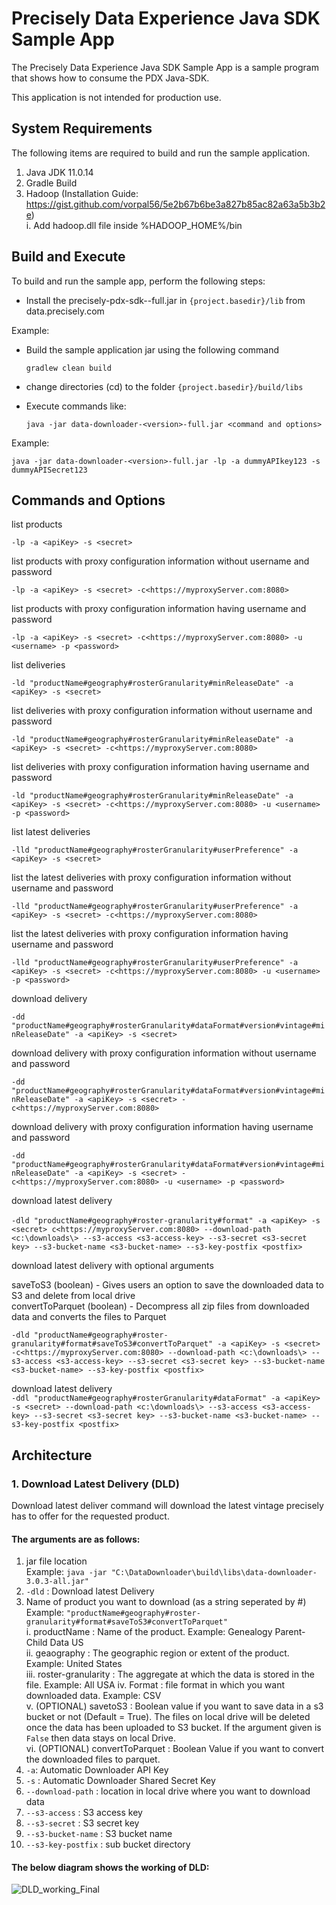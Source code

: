 # Precisely Data Experience Java SDK Sample App

The Precisely Data Experience Java SDK Sample App is a sample program that shows how to consume the PDX Java-SDK.

This application is not intended for production use.

## System Requirements
The following items are required to build and run the sample application.
1. Java JDK 11.0.14
2. Gradle Build
3. Hadoop (Installation Guide: https://gist.github.com/vorpal56/5e2b67b6be3a827b85ac82a63a5b3b2e)  
      i. Add hadoop.dll file inside %HADOOP_HOME%/bin

## Build and Execute

To build and run the sample app, perform the following steps:
- Install the precisely-pdx-sdk-<version>-full.jar in `{project.basedir}/lib` from data.precisely.com

Example: 

- Build the sample application jar using the following command

    `gradlew clean build`
- change directories (cd) to the folder `{project.basedir}/build/libs`
- Execute commands like:

   `java -jar data-downloader-<version>-full.jar <command and options>`

Example: 

`java -jar data-downloader-<version>-full.jar -lp -a dummyAPIkey123 -s dummyAPISecret123`

## Commands and Options

list products

`-lp -a <apiKey> -s <secret>`

list products with proxy configuration information without username and password

`-lp -a <apiKey> -s <secret> -c<https://myproxyServer.com:8080>`

list products with proxy configuration information having username and password

`-lp -a <apiKey> -s <secret> -c<https://myproxyServer.com:8080> -u <username> -p <password>`

list deliveries

`-ld "productName#geography#rosterGranularity#minReleaseDate" -a <apiKey> -s <secret>`

list deliveries with proxy configuration information without username and password

`-ld "productName#geography#rosterGranularity#minReleaseDate" -a <apiKey> -s <secret> -c<https://myproxyServer.com:8080>`

list deliveries with proxy configuration information having username and password

`-ld "productName#geography#rosterGranularity#minReleaseDate" -a <apiKey> -s <secret> -c<https://myproxyServer.com:8080> -u <username> -p <password>`

list latest deliveries

`-lld "productName#geography#rosterGranularity#userPreference" -a <apiKey> -s <secret>`

list the latest deliveries with proxy configuration information without username and password

`-lld "productName#geography#rosterGranularity#userPreference" -a <apiKey> -s <secret> -c<https://myproxyServer.com:8080>`

list the latest deliveries with proxy configuration information having username and password

`-lld "productName#geography#rosterGranularity#userPreference" -a <apiKey> -s <secret> -c<https://myproxyServer.com:8080> -u <username> -p <password>`

download delivery

`-dd "productName#geography#rosterGranularity#dataFormat#version#vintage#minReleaseDate" -a <apiKey> -s <secret>`

download delivery with proxy configuration information without username and password

`-dd "productName#geography#rosterGranularity#dataFormat#version#vintage#minReleaseDate" -a <apiKey> -s <secret> -c<https://myproxyServer.com:8080>`

download delivery with proxy configuration information having username and password

`-dd "productName#geography#rosterGranularity#dataFormat#version#vintage#minReleaseDate" -a <apiKey> -s <secret> -c<https://myproxyServer.com:8080> -u <username> -p <password>`

download latest delivery</br>  
`-dld "productName#geography#roster-granularity#format" -a <apiKey> -s <secret> c<https://myproxyServer.com:8080> --download-path <c:\downloads\> --s3-access <s3-access-key> --s3-secret <s3-secret key> --s3-bucket-name <s3-bucket-name> --s3-key-postfix <postfix>`  
  
download latest delivery with optional arguments    
  
saveToS3 (boolean) - Gives users an option to save the downloaded data to S3 and delete from local drive  
convertToParquet (boolean) - Decompress all zip files from downloaded data and converts the files to Parquet  
  
`-dld "productName#geography#roster-granularity#format#saveToS3#convertToParquet" -a <apiKey> -s <secret> -c<https://myproxyServer.com:8080> --download-path <c:\downloads\> --s3-access <s3-access-key> --s3-secret <s3-secret key> --s3-bucket-name <s3-bucket-name> --s3-key-postfix <postfix>`

download latest delivery  
`-ddl "productName#geography#rosterGranularity#dataFormat" -a <apiKey> -s <secret> --download-path <c:\downloads\> --s3-access <s3-access-key> --s3-secret <s3-secret key> --s3-bucket-name <s3-bucket-name> --s3-key-postfix <postfix>`

## Architecture

### 1. Download Latest Delivery (DLD)

Download latest deliver command will download the latest vintage precisely has to offer for the requested product. </br>
#### The arguments are as follows:

1. jar file location  
    Example: `java -jar "C:\DataDownloader\build\libs\data-downloader-3.0.3-all.jar"`  
2. `-dld` : Download latest Delivery  
3. Name of product you want to download (as a string seperated by #)  
    Example: `"productName#geography#roster-granularity#format#saveToS3#convertToParquet"`  
        i. productName : Name of the product. Example: Genealogy Parent-Child Data US  
        ii. geaography : The geographic region or extent of the product. Example: United States  
        iii. roster-granularity : The aggregate at which the data is stored in the file. Example: All USA
        iv. Format : file format in which you want downloaded data. Example: CSV  
        v. (OPTIONAL) savetoS3 : Boolean value if you want to save data in a s3 bucket or not (Default = True). The files on local drive will be deleted once the data has been uploaded to S3 bucket. If the argument given is `False` then data stays on local Drive.    
        vi. (OPTIONAL) convertToParquet : Boolean Value if you want to convert the downloaded files to parquet.  
4. `-a`: Automatic Downloader API Key  
5. `-s` : Automatic Downloader Shared Secret Key  
6. `--download-path` : location in local drive where you want to download data  
7. `--s3-access` : S3 access key  
8. `--s3-secret` : S3 secret key  
9. `--s3-bucket-name` : S3 bucket name  
10. `--s3-key-postfix` : sub bucket directory</br>

#### The below diagram shows the working of DLD:

![DLD_working_Final](https://user-images.githubusercontent.com/30530766/162287652-bfaebc7d-0343-4ca4-bc33-7c572a090455.jpg)
